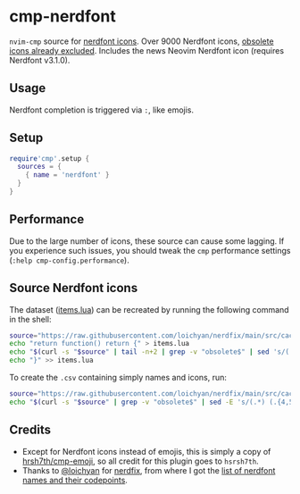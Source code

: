 <!-- LTeX: enabled=false -->
# cmp-nerdfont
<!-- LTeX: enabled=true -->

`nvim-cmp` source for [nerdfont icons](https://www.nerdfonts.com/cheat-sheet).
Over 9000 Nerdfont icons, [obsolete icons already
excluded](https://www.reddit.com/r/neovim/comments/122f5ro/announcing_nerdfix_a_checker_for_obsolete_nerd/).
Includes the news Neovim Nerdfont icon (requires Nerdfont v3.1.0).

## Usage
Nerdfont completion is triggered via `:`, like emojis. 

## Setup

```lua
require'cmp'.setup {
  sources = {
    { name = 'nerdfont' }
  }
}
```

## Performance
Due to the large number of icons, these source can cause some lagging. If you
experience such issues, you should tweak the `cmp` performance settings (`:help
cmp-config.performance`).

## Source Nerdfont icons
The dataset ([items.lua](./lua/cmp_nerdfont/items.lua)) can be recreated by
running the following command in the shell:

```bash
source="https://raw.githubusercontent.com/loichyan/nerdfix/main/src/cached.txt"
echo "return function() return {" > items.lua
echo "$(curl -s "$source" | tail -n+2 | grep -v "obsolete$" | sed 's/(.*) (.*)/\{ word = ":\1"; label = "\\u\2 \1"; insertText = "\\u\2"; filterText =":\1" };/')" >> items.lua
echo "}" >> items.lua
```

To create the `.csv` containing simply names and icons, run:

```bash
source="https://raw.githubusercontent.com/loichyan/nerdfix/main/src/cached.txt"
echo "$(curl -s "$source" | grep -v "obsolete$" | sed -E 's/(.*) (.{4,5})/\1;\\u\2/')" > nerdfonts.csv
```

<!-- vale Google.FirstPerson = NO -->
## Credits
- Except for Nerdfont icons instead of emojis, this is simply a copy of
  [hrsh7th/cmp-emoji](https://github.com/hrsh7th/cmp-emoji), so all credit for
  this plugin goes to `hsrsh7th`.
- Thanks to
  [@loichyan](https://www.reddit.com/r/neovim/comments/122f5ro/announcing_nerdfix_a_checker_for_obsolete_nerd/)
  for [nerdfix](https://github.com/loichyan/nerdfix), from where I got the [list
	of nerdfont names and their
	codepoints](https://github.com/loichyan/nerdfix/blob/main/src/cached.txt).
